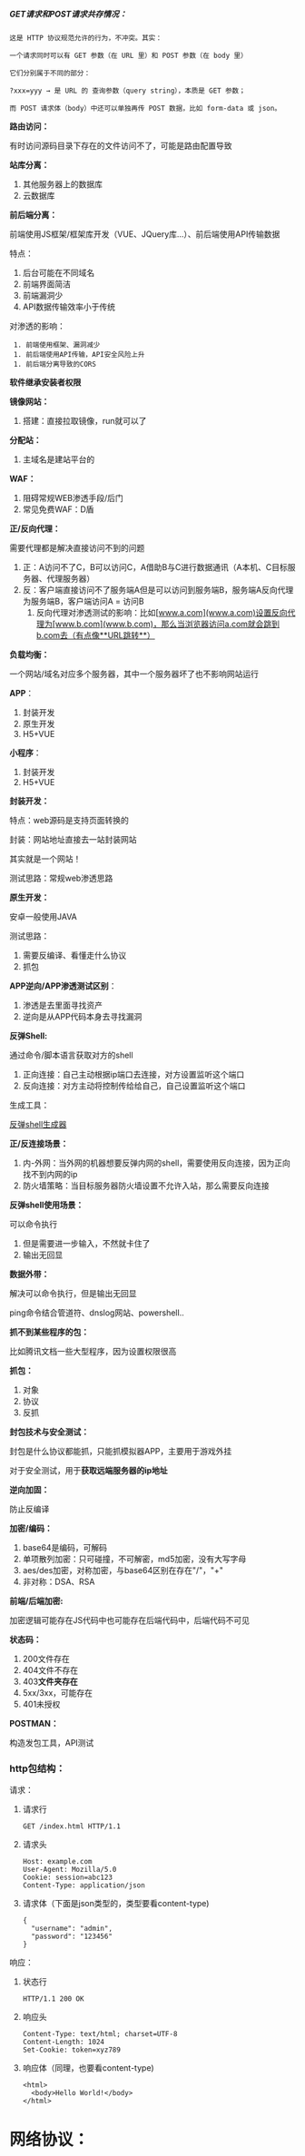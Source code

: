 ##### GET请求和POST请求共存情况：

```
这是 HTTP 协议规范允许的行为，不冲突。其实：

一个请求同时可以有 GET 参数（在 URL 里）和 POST 参数（在 body 里）

它们分别属于不同的部分：

?xxx=yyy → 是 URL 的 查询参数（query string），本质是 GET 参数；

而 POST 请求体（body）中还可以单独再传 POST 数据，比如 form-data 或 json。
```

**路由访问：**

有时访问源码目录下存在的文件访问不了，可能是路由配置导致

**站库分离：**

1. 其他服务器上的数据库
2. 云数据库

**前后端分离：**

前端使用JS框架/框架库开发（VUE、JQuery库...）、前后端使用API传输数据

特点：

1. 后台可能在不同域名
2. 前端界面简洁
3. 前端漏洞少
4. API数据传输效率小于传统

对渗透的影响：

```
 1. 前端使用框架、漏洞减少
 1. 前后端使用API传输，API安全风险上升
 1. 前后端分离导致的CORS
```

**软件继承安装者权限**

**镜像网站：**

1. 搭建：直接拉取镜像，run就可以了

**分配站：**

1. 主域名是建站平台的

**WAF：**

1. 阻碍常规WEB渗透手段/后门
2. 常见免费WAF：D盾

**正/反向代理：**

需要代理都是解决直接访问不到的问题

1. 正：A访问不了C，B可以访问C，A借助B与C进行数据通讯（A本机、C目标服务器、代理服务器）
2. 反：客户端直接访问不了服务端A但是可以访问到服务端B，服务端A反向代理为服务端B，客户端访问A = 访问B
   1. 反向代理对渗透测试的影响：比如[www.a.com](www.a.com)设置反向代理为[www.b.com](www.b.com)，那么当浏览器访问a.com就会跳到b.com去（有点像**URL跳转**）

**负载均衡：**

一个网站/域名对应多个服务器，其中一个服务器坏了也不影响网站运行

**APP**：

1. 封装开发
2. 原生开发
3. H5+VUE

**小程序**：

1. 封装开发
2. H5+VUE

**封装开发：**

特点：web源码是支持页面转换的

封装：网站地址直接去一站封装网站

其实就是一个网站！

测试思路：常规web渗透思路

**原生开发：**

安卓一般使用JAVA

测试思路：

1. 需要反编译、看懂走什么协议
2. 抓包

**APP逆向/APP渗透测试区别**：

1. 渗透是去里面寻找资产
2. 逆向是从APP代码本身去寻找漏洞

**反弹Shell:**

通过命令/脚本语言获取对方的shell

1. 正向连接：自己主动根据ip端口去连接，对方设置监听这个端口
2. 反向连接：对方主动将控制传给给自己，自己设置监听这个端口

生成工具：

[反弹shell生成器](https://forum.ywhack.com/reverse-shell/)

**正/反连接场景：**

1. 内-外网：当外网的机器想要反弹内网的shell，需要使用反向连接，因为正向找不到内网的ip
2. 防火墙策略：当目标服务器防火墙设置不允许入站，那么需要反向连接

**反弹shell使用场景：**

可以命令执行

1. 但是需要进一步输入，不然就卡住了
2. 输出无回显

**数据外带：**

解决可以命令执行，但是输出无回显

ping命令结合管道符、dnslog网站、powershell..

**抓不到某些程序的包：**

比如腾讯文档一些大型程序，因为设置权限很高

**抓包：**

1. 对象
2. 协议
3. 反抓

**封包技术与安全测试：**

封包是什么协议都能抓，只能抓模拟器APP，主要用于游戏外挂

对于安全测试，用于**获取远端服务器的ip地址**

**逆向加固：**

防止反编译

**加密/编码：**

1. base64是编码，可解码
2. 单项散列加密：只可碰撞，不可解密，md5加密，没有大写字母
3. aes/des加密，对称加密，与base64区别在存在"/"，"+"
4. 非对称：DSA、RSA

**前端/后端加密:**

加密逻辑可能存在JS代码中也可能存在后端代码中，后端代码不可见

**状态码：**

1. 200文件存在
2. 404文件不存在
3. 403**文件夹存在**
4. 5xx/3xx，可能存在
5. 401未授权

**POSTMAN：**

构造发包工具，API测试

### http包结构：

请求：

1. 请求行

   ```
   GET /index.html HTTP/1.1
   ```

2. 请求头

   ```
   Host: example.com
   User-Agent: Mozilla/5.0
   Cookie: session=abc123
   Content-Type: application/json
   ```

3. 请求体（下面是json类型的，类型要看content-type)

   ```
   {
     "username": "admin",
     "password": "123456"
   }
   ```

响应：

1. 状态行

   ```
   HTTP/1.1 200 OK
   ```

2. 响应头

   ```
   Content-Type: text/html; charset=UTF-8
   Content-Length: 1024
   Set-Cookie: token=xyz789
   ```

3. 响应体（同理，也要看content-type)

   ```
   <html>
     <body>Hello World!</body>
   </html>
   ```


# 网络协议：

